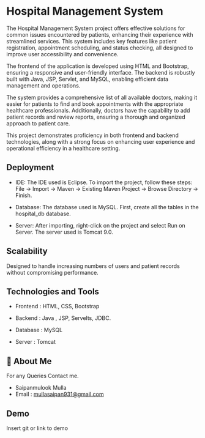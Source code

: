 
# Hospital Management System

The Hospital Management System project offers effective solutions for common issues encountered by patients, enhancing their experience with streamlined services. This system includes key features like patient registration, appointment scheduling, and status checking, all designed to improve user accessibility and convenience.

The frontend of the application is developed using HTML and Bootstrap, ensuring a responsive and user-friendly interface. The backend is robustly built with Java, JSP, Servlet, and MySQL, enabling efficient data management and operations.

The system provides a comprehensive list of all available doctors, making it easier for patients to find and book appointments with the appropriate healthcare professionals. Additionally, doctors have the capability to add patient records and review reports, ensuring a thorough and organized approach to patient care.

This project demonstrates proficiency in both frontend and backend technologies, along with a strong focus on enhancing user experience and operational efficiency in a healthcare setting.




## Deployment

- IDE: The IDE used is Eclipse. To import the project, follow these steps: File -> Import -> Maven -> Existing Maven Project -> Browse Directory -> Finish.

- Database: The database used is MySQL. First, create all the tables in the hospital_db database.

- Server: After importing, right-click on the project and select Run on Server. The server used is Tomcat 9.0.







## Scalability

Designed to handle increasing numbers of users and patient records without compromising performance.
## Technologies and Tools

- Frontend : HTML, CSS, Bootstrap

- Backend : Java , JSP, Servelts, JDBC.

- Database : MySQL

- Server : Tomcat



## 🚀 About Me


For any Queries Contact me.

- Saipanmulook Mulla
- Email : mullasaipan931@gmail.com


## Demo

Insert git or link to demo

